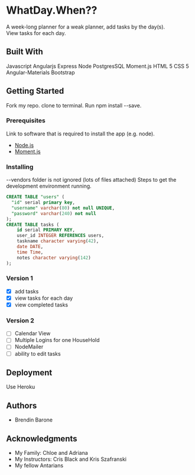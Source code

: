 # WhatDay.When??
A week-long planner for a weak planner, add tasks by the day(s).  
View tasks for each day.

## Built With
Javascript
Angularjs
Express
Node
PostgresSQL
Moment.js
HTML 5
CSS 5
Angular-Materials
Bootstrap

## Getting Started
Fork my repo.
clone to terminal.
Run npm install --save.

### Prerequisites

Link to software that is required to install the app (e.g. node).

- [Node.js](https://nodejs.org/en/)
- [Moment.js](https://momentjs.com/)

### Installing
--vendors folder is not ignored (lots of files attached)
Steps to get the development environment running.

```sql
CREATE TABLE "users" (
  "id" serial primary key,
  "username" varchar(80) not null UNIQUE,
  "password" varchar(240) not null
);
CREATE TABLE tasks (
    id serial PRIMARY KEY,
    user_id INTEGER REFERENCES users,
    taskname character varying(42),
    date DATE,
    time Time,
    notes character varying(142)
);
```

### Version 1
- [x] add tasks
- [x] view tasks for each day
- [x] view completed tasks

### Version 2
- [ ] Calendar View
- [ ] Multiple Logins for one HouseHold
- [ ] NodeMailer
- [ ] ability to edit tasks

## Deployment
Use Heroku

## Authors
* Brendin Barone

## Acknowledgments
* My Family: Chloe and Adriana
* My Instructors: Cris Black and Kris Szafranski
* My fellow Antarians
